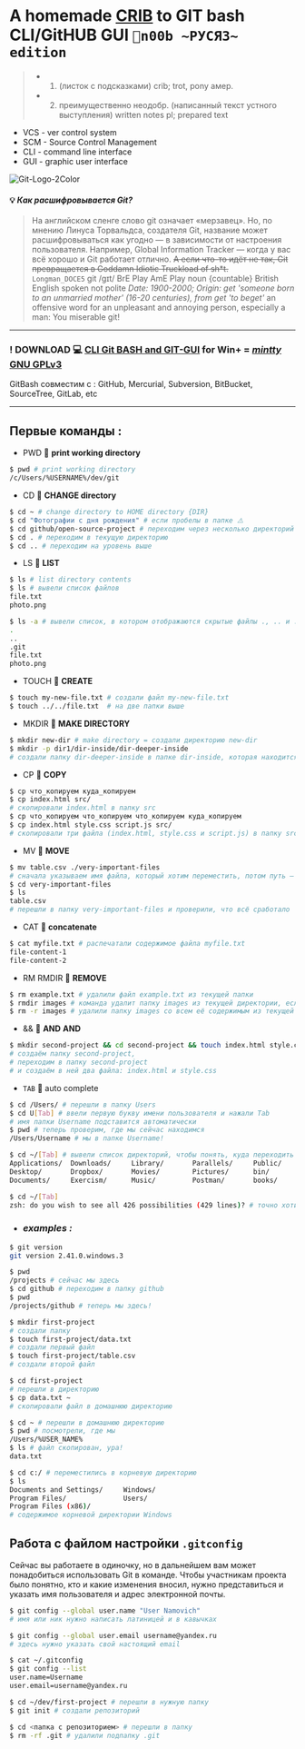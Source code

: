 # A homemade [CRIB](null "ШПАРГАЛКА") to GIT bash CLI/GitHUB GUI `🤖n00b ~РУСЯЗ~ edition` 
>+ 1) (листок с подсказками) crib; trot, pony амер.
>+ 2) преимущественно неодобр. (написанный текст устного выступления) written notes pl; prepared text

* VCS - ver control system 
* SCM - Source Control Management
* CLI - command line interface
* GUI - graphic user interface

![Git-Logo-2Color](https://github.com/j-a-m-e-s-8-6/second-project/assets/141525256/ef61fa4c-e12c-48de-a70f-8b84a8b3fd5c)

#### 💡 *Как расшифровывается Git?*
>На английском сленге слово git означает «мерзавец». Но, по мнению Линуса Торвальдса, создателя Git, название может расшифровываться как угодно — в зависимости от настроения пользователя.
>Например, Global Information Tracker — когда у вас всё хорошо и Git работает отлично. ~~А если что-то идёт не так, Git превращается в Goddamn Idiotic Truckload of sh*t.~~  
>`Longman_DOCE5` git /ɡɪt/ BrE Play AmE Play noun {countable} British English spoken not polite
_Date: 1900-2000; Origin: get 'someone born to an unmarried mother' (16-20 centuries), from get 'to beget'_
an offensive word for an unpleasant and annoying person, especially a man:
You miserable git!

---

### ! DOWNLOAD 💻 [CLI Git BASH and GIT-GUI](https://git-scm.com/download/win "official download site") for Win+ =  [_mintty_ GNU GPLv3](http://mintty.github.io)  
GitBash совместим с : GitHub, Mercurial, Subversion, BitBucket, SourceTree, GitLab, etc

---

## Первые команды :
* PWD 🟰 __print working directory__
```bash
$ pwd # print working directory
/c/Users/%USERNAME%/dev/git
```
* CD 🟰 __CHANGE directory__
```bash
$ cd ~ # change directory to HOME directory {DIR}  
$ cd "Фотографии с дня рождения" # если пробелы в папке ⚠️  
$ cd github/open-source-project # переходим через несколько директорий  
$ cd . # переходим в текущую директорию  
$ cd .. # переходим на уровень выше  
```
* LS 🟰 __LIST__
```bash
$ ls # list directory contents  
$ ls # вывели список файлов  
file.txt  
photo.png  

$ ls -a # вывели список, в котором отображаются скрытые файлы ., .. и .git  
.  
..  
.git  
file.txt  
photo.png  
```
* TOUCH 🟰 __CREATE__
```bash
$ touch my-new-file.txt # создали файл my-new-file.txt
$ touch ../../file.txt  # на две папки выше  
```
* MKDIR 🟰 __MAKE DIRECTORY__
```bash
$ mkdir new-dir # make directory = создали директорию new-dir
$ mkdir -p dir1/dir-inside/dir-deeper-inside  
# создали папку dir-deeper-inside в папке dir-inside, которая находится в папке dir1  
```
* CP 🟰 __COPY__  
```bash
$ cp что_копируем куда_копируем  
$ cp index.html src/  
# скопировали index.html в папку src  
$ cp что_копируем что_копируем что_копируем куда_копируем  
$ cp index.html style.css script.js src/  
# скопировали три файла (index.html, style.css и script.js) в папку src  
```
* MV 🟰 __MOVE__
```bash
$ mv table.csv ./very-important-files
# сначала указываем имя файла, который хотим переместить, потом путь — куда перемещаем 
$ cd very-important-files
$ ls
table.csv 
# перешли в папку very-important-files и проверили, что всё сработало
```
* CAT 🟰 __concatenate__
```bash
$ cat myfile.txt # распечатали содержимое файла myfile.txt
file-content-1
file-content-2
```
* RM RMDIR 🟰 __REMOVE__
```bash
$ rm example.txt # удалили файл example.txt из текущей папки
$ rmdir images # команда удалит папку images из текущей директории, если папка images пуста
$ rm -r images # удалили папку images со всем её содержимым из текущей директории
```
* && 🟰 __AND__ __AND__  
```bash
$ mkdir second-project && cd second-project && touch index.html style.css
# создаём папку second-project,
# переходим в папку second-project
# и создаём в ней два файла: index.html и style.css
```
* `TAB` 🟰 auto complete

```bash
$ cd /Users/ # перешли в папку Users
$ cd U[Tab] # ввели первую букву имени пользователя и нажали Tab
# имя папки Username подставится автоматически
$ pwd # теперь проверим, где мы сейчас находимся 
/Users/Username # мы в папке Username!

$ cd ~/[Tab] # вывели список директорий, чтобы понять, куда переходить
Applications/  Downloads/     Library/       Parallels/     Public/        diagrams/      memes/         python/
Desktop/       Dropbox/       Movies/        Pictures/      bin/           docs/          papers/        tmp/
Documents/     Exercism/      Music/         Postman/       books/         go/            projects/

$ cd ~/[Tab] 
zsh: do you wish to see all 426 possibilities (429 lines)? # точно хотите увидеть все 426 варианта (429 линий)?
```



* ###  _examples :_  
```bash
$ git version 
git version 2.41.0.windows.3

$ pwd
/projects # сейчас мы здесь
$ cd github # переходим в папку github
$ pwd
/projects/github # теперь мы здесь!

$ mkdir first-project  
# создали папку
$ touch first-project/data.txt
# создали первый файл
$ touch first-project/table.csv
# создали второй файл

$ cd first-project  
# перешли в директорию
$ cp data.txt ~
# скопировали файл в домашнюю директорию

$ cd ~ # перешли в домашнюю директорию
$ pwd # посмотрели, где мы
/Users/%USER_NAME%
$ ls # файл скопирован, ура!
data.txt

$ cd c:/ # переместились в корневую директорию
$ ls
Documents and Settings/     Windows/
Program Files/              Users/
Program Files (x86)/
# содержимое корневой директории Windows


```

## Работа с файлом настройки `.gitconfig`
Сейчас вы работаете в одиночку, но в дальнейшем вам может понадобиться использовать Git в команде. Чтобы участникам проекта было понятно, кто и какие изменения вносил, нужно представиться и указать имя пользователя и адрес электронной почты.

```bash
$ git config --global user.name "User Namovich" 
# имя или ник нужно написать латиницей и в кавычках

$ git config --global user.email username@yandex.ru
# здесь нужно указать свой настоящий email

$ cat ~/.gitconfig
$ git config --list
user.name=Username
user.email=username@yandex.ru
```



```bash
$ cd ~/dev/first-project # перешли в нужную папку  
$ git init # создали репозиторий  

$ cd <папка с репозиторием> # перешли в папку  
$ rm -rf .git # удалили подпапку .git  
```